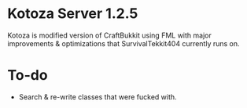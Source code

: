 # Kotoza Server 1.2.5
Kotoza is modified version of CraftBukkit using FML with major improvements & optimizations
that SurvivalTekkit404 currently runs on.

# To-do
  * Search & re-write classes that were fucked with.

